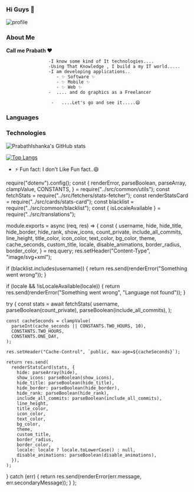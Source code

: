 ### Hi Guys 👋	


![profile](https://user-images.githubusercontent.com/90409117/156692408-3f4aab37-fe07-4b06-bc8c-8887ae802ef6.gif)
	 
	 





### About Me

**Call me Prabath ❤️**	

                    -I know some kind of It technologies....
                    -Using That Knowledge , I build a my IT world.....
                    -I am developing applications..
                       - ✨ Software ✨ 
                       - ✨ Mobile ✨
                       - ✨ Web ✨
                    -  .... and do graphics as a Freelancer
	
                     -   ....Let's go and see it.....😄

### Languages
 


### Technologies	


![PrabathIshanka's GitHub stats](https://github-readme-stats.vercel.app/api?username=PrabathIshanka&theme=dark&show_icons=true)	

[![Top Langs](https://github-readme-stats.vercel.app/api/top-langs/?username=PrabathIshanka&layout=compact)](https://github.com/PrabathIshanka/github-readme-stats)

 
- ⚡ Fun fact: I don't Like Fun fact..😄



require("dotenv").config();
const {
  renderError,
  parseBoolean,
  parseArray,
  clampValue,
  CONSTANTS,
} = require("../src/common/utils");
const fetchStats = require("../src/fetchers/stats-fetcher");
const renderStatsCard = require("../src/cards/stats-card");
const blacklist = require("../src/common/blacklist");
const { isLocaleAvailable } = require("../src/translations");

module.exports = async (req, res) => {
  const {
    username,
    hide,
    hide_title,
    hide_border,
    hide_rank,
    show_icons,
    count_private,
    include_all_commits,
    line_height,
    title_color,
    icon_color,
    text_color,
    bg_color,
    theme,
    cache_seconds,
    custom_title,
    locale,
    disable_animations,
    border_radius,
    border_color,
  } = req.query;
  res.setHeader("Content-Type", "image/svg+xml");

  if (blacklist.includes(username)) {
    return res.send(renderError("Something went wrong"));
  }

  if (locale && !isLocaleAvailable(locale)) {
    return res.send(renderError("Something went wrong", "Language not found"));
  }

  try {
    const stats = await fetchStats(
      username,
      parseBoolean(count_private),
      parseBoolean(include_all_commits),
    );

    const cacheSeconds = clampValue(
      parseInt(cache_seconds || CONSTANTS.TWO_HOURS, 10),
      CONSTANTS.TWO_HOURS,
      CONSTANTS.ONE_DAY,
    );

    res.setHeader("Cache-Control", `public, max-age=${cacheSeconds}`);

    return res.send(
      renderStatsCard(stats, {
        hide: parseArray(hide),
        show_icons: parseBoolean(show_icons),
        hide_title: parseBoolean(hide_title),
        hide_border: parseBoolean(hide_border),
        hide_rank: parseBoolean(hide_rank),
        include_all_commits: parseBoolean(include_all_commits),
        line_height,
        title_color,
        icon_color,
        text_color,
        bg_color,
        theme,
        custom_title,
        border_radius,
        border_color,
        locale: locale ? locale.toLowerCase() : null,
        disable_animations: parseBoolean(disable_animations),
      }),
    );
  } catch (err) {
    return res.send(renderError(err.message, err.secondaryMessage));
  }
};
